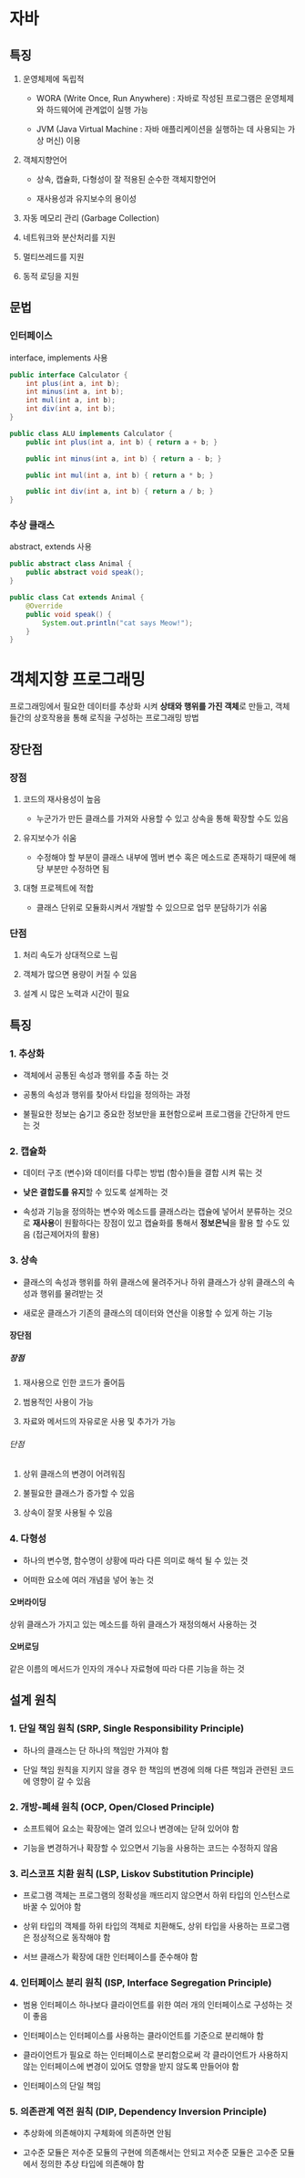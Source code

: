 # 자바

## 특징

1. 운영체제에 독립적

    * WORA (Write Once, Run Anywhere) : 자바로 작성된 프로그램은 운영체제와 하드웨어에 관계없이 실행 가능

    * JVM (Java Virtual Machine : 자바 애플리케이션을 실행하는 데 사용되는 가상 머신) 이용

2. 객체지향언어

    * 상속, 캡슐화, 다형성이 잘 적용된 순수한 객체지향언어

    * 재사용성과 유지보수의 용이성

3. 자동 메모리 관리 (Garbage Collection)

4. 네트워크와 분산처리를 지원

5. 멀티쓰레드를 지원

6. 동적 로딩을 지원

## 문법

### 인터페이스

interface, implements 사용

```java
public interface Calculator {
    int plus(int a, int b);
    int minus(int a, int b);
    int mul(int a, int b);
    int div(int a, int b);
}

public class ALU implements Calculator {
    public int plus(int a, int b) { return a + b; }

    public int minus(int a, int b) { return a - b; }

    public int mul(int a, int b) { return a * b; }

    public int div(int a, int b) { return a / b; }
}
```

### 추상 클래스

abstract, extends 사용

```java
public abstract class Animal {
    public abstract void speak();
}

public class Cat extends Animal {
    @Override
    public void speak() {
        System.out.println("cat says Meow!");
    }
}
```

# 객체지향 프로그래밍

프로그래밍에서 필요한 데이터를 추상화 시켜 **상태와 행위를 가진 객체**로 만들고, 객체들간의 상호작용을 통해 로직을 구성하는 프로그래밍 방법

## 장단점

### 장점

1. 코드의 재사용성이 높음

    * 누군가가 만든 클래스를 가져와 사용할 수 있고 상속을 통해 확장할 수도 있음

2. 유지보수가 쉬움

    * 수정해야 할 부분이 클래스 내부에 멤버 변수 혹은 메소드로 존재하기 때문에 해당 부분만 수정하면 됨

3. 대형 프로젝트에 적합

    * 클래스 단위로 모듈화시켜서 개발할 수 있으므로 업무 분담하기가 쉬움

### 단점

1. 처리 속도가 상대적으로 느림

2. 객체가 많으면 용량이 커질 수 있음

3. 설계 시 많은 노력과 시간이 필요

## 특징

### 1. 추상화

* 객체에서 공통된 속성과 행위를 추출 하는 것

* 공통의 속성과 행위를 찾아서 타입을 정의하는 과정

* 불필요한 정보는 숨기고 중요한 정보만을 표현함으로써 프로그램을 간단하게 만드는 것

### 2. 캡슐화

* 데이터 구조 (변수)와 데이터를 다루는 방법 (함수)들을 결합 시켜 묶는 것

* **낮은 결합도를 유지**할 수 있도록 설계하는 것

* 속성과 기능을 정의하는 변수와 메소드를 클래스라는 캡슐에 넣어서 분류하는 것으로 **재사용**이 원활하다는 장점이 있고 캡슐화를 통해서 **정보은닉**을 활용 할 수도 있음 (접근제어자의 활용)

### 3. 상속

* 클래스의 속성과 행위를 하위 클래스에 물려주거나 하위 클래스가 상위 클래스의 속성과 행위를 물려받는 것

* 새로운 클래스가 기존의 클래스의 데이터와 연산을 이용할 수 있게 하는 기능

#### 장단점

##### 장점

1. 재사용으로 인한 코드가 줄어듬

2. 범용적인 사용이 가능

3. 자료와 메서드의 자유로운 사용 및 추가가 가능

###### 단점

1. 상위 클래스의 변경이 어려워짐

2. 불필요한 클래스가 증가할 수 있음

3. 상속이 잘못 사용될 수 있음

### 4. 다형성

* 하나의 변수명, 함수명이 상황에 따라 다른 의미로 해석 될 수 있는 것

* 어떠한 요소에 여러 개념을 넣어 놓는 것

#### 오버라이딩

상위 클래스가 가지고 있는 메소드를 하위 클래스가 재정의해서 사용하는 것

#### 오버로딩

같은 이름의 메서드가 인자의 개수나 자료형에 따라 다른 기능을 하는 것

## 설계 원칙

### 1. 단일 책임 원칙 (SRP, Single Responsibility Principle)

* 하나의 클래스는 단 하나의 책임만 가져야 함

* 단일 책임 원칙을 지키지 않을 경우 한 책임의 변경에 의해 다른 책임과 관련된 코드에 영향이 갈 수 있음

### 2. 개방-폐쇄 원칙 (OCP, Open/Closed Principle)

* 소프트웨어 요소는 확장에는 열려 있으나 변경에는 닫혀 있어야 함

* 기능을 변경하거나 확장할 수 있으면서 기능을 사용하는 코드는 수정하지 않음

### 3. 리스코프 치환 원칙 (LSP, Liskov Substitution Principle)

* 프로그램 객체는 프로그램의 정확성을 깨뜨리지 않으면서 하위 타입의 인스턴스로 바꿀 수 있어야 함

* 상위 타입의 객체를 하위 타입의 객체로 치환해도, 상위 타입을 사용하는 프로그램은 정상적으로 동작해야 함

* 서브 클래스가 확장에 대한 인터페이스를 준수해야 함

### 4. 인터페이스 분리 원칙 (ISP, Interface Segregation Principle)

* 범용 인터페이스 하나보다 클라이언트를 위한 여러 개의 인터페이스로 구성하는 것이 좋음

* 인터페이스는 인터페이스를 사용하는 클라이언트를 기준으로 분리해야 함

* 클라이언트가 필요로 하는 인터페이스로 분리함으로써 각 클라이언트가 사용하지 않는 인터페이스에 변경이 있어도 영향을 받지 않도록 만들어야 함

* 인터페이스의 단일 책임

### 5. 의존관계 역전 원칙 (DIP, Dependency Inversion Principle)

* 추상화에 의존해야지 구체화에 의존하면 안됨

* 고수준 모듈은 저수준 모듈의 구현에 의존해서는 안되고 저수준 모듈은 고수준 모듈에서 정의한 추상 타입에 의존해야 함